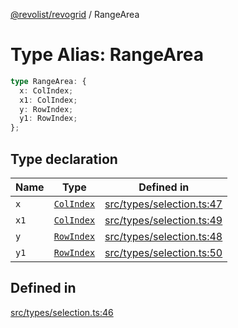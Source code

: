 [@revolist/revogrid](README.md) / RangeArea

# Type Alias: RangeArea

```ts
type RangeArea: {
  x: ColIndex;
  x1: ColIndex;
  y: RowIndex;
  y1: RowIndex;
};
```

## Type declaration

| Name | Type | Defined in |
| ------ | ------ | ------ |
| `x` | [`ColIndex`](TypeAlias.ColIndex.md) | [src/types/selection.ts:47](https://github.com/revolist/revogrid/blob/b6cbd022f95d7e046d6bc88abeaf01a3bc067577/src/types/selection.ts#L47) |
| `x1` | [`ColIndex`](TypeAlias.ColIndex.md) | [src/types/selection.ts:49](https://github.com/revolist/revogrid/blob/b6cbd022f95d7e046d6bc88abeaf01a3bc067577/src/types/selection.ts#L49) |
| `y` | [`RowIndex`](TypeAlias.RowIndex.md) | [src/types/selection.ts:48](https://github.com/revolist/revogrid/blob/b6cbd022f95d7e046d6bc88abeaf01a3bc067577/src/types/selection.ts#L48) |
| `y1` | [`RowIndex`](TypeAlias.RowIndex.md) | [src/types/selection.ts:50](https://github.com/revolist/revogrid/blob/b6cbd022f95d7e046d6bc88abeaf01a3bc067577/src/types/selection.ts#L50) |

## Defined in

[src/types/selection.ts:46](https://github.com/revolist/revogrid/blob/b6cbd022f95d7e046d6bc88abeaf01a3bc067577/src/types/selection.ts#L46)
